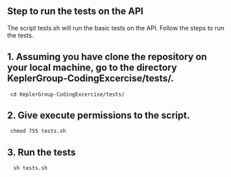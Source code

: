 
## Step to run the tests on the API
  The script tests.sh will run the basic tests on the API. Follow the steps to run the tests.
   
   
  ## 1. Assuming you have clone the repository on your local machine, go to the directory KeplerGroup-CodingExcercise/tests/. 
     cd KeplerGroup-CodingExcercise/tests/
       
  ## 2. Give execute permissions to the script.
     chmod 755 tests.sh
   
  ## 3. Run the tests
      sh tests.sh
  
